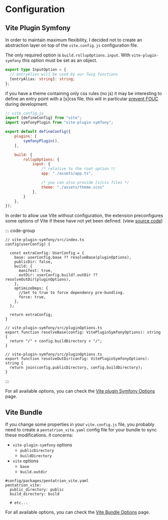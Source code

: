 # Configuration

## Vite Plugin Symfony

In order to maintain maximum flexibility, I decided not to create an abstraction layer on top of the `vite.config.js` configuration file.

The only required option is `build.rollupOptions.input`. With `vite-plugin-symfony` this option must be set as an object.

```ts
export type InputOption = {
  // entryAlias will be used by our Twig functions
  [entryAlias: string]: string;
};
```

if you have a theme containing only css rules (no js) it may be interesting to define an entry point with a \[s\]css file. this will in particular [prevent FOUC](/guide/tips#css-files-as-entrypoint) during development.

```js
// vite.config.js
import {defineConfig} from "vite";
import symfonyPlugin from "vite-plugin-symfony";

export default defineConfig({
    plugins: [
        symfonyPlugin(),
    ],

    build: {
        rollupOptions: {
            input: {
                /* relative to the root option */
                app: "./assets/app.ts",

                /* you can also provide [s]css files */
                theme: "./assets/theme.scss"
            },
        }
    },
});
```

In order to allow use Vite without configuration, the extension preconfigures some options of Vite if these have not yet been defined. (view [source code](https://github.com/lhapaipai/vite-plugin-symfony/blob/main/src/index.ts))

::: code-group
```ts{4-15} [vite-plugin-symfony config()]
// vite-plugin-symfony/src/index.ts
config(userConfig) {

  const extraConfig: UserConfig = {
    base: userConfig.base ?? resolveBase(pluginOptions),
    publicDir: false,
    build: {
      manifest: true,
      outDir: userConfig.build?.outDir ?? resolveOutDir(pluginOptions),
    },
    optimizeDeps: {
      //Set to true to force dependency pre-bundling.
      force: true,
    },
  };

  return extraConfig;
}
```
```ts{5-13} [resolveBase()]
// vite-plugin-symfony/src/pluginOptions.ts
export function resolveBase(config: VitePluginSymfonyOptions): string {
  return "/" + config.buildDirectory + "/";
}
```
```ts{5-13} [resolveOutDir()]
// vite-plugin-symfony/src/pluginOptions.ts
export function resolveOutDir(config: VitePluginSymfonyOptions): string {
  return join(config.publicDirectory, config.buildDirectory);
}
```
:::

For all available options, you can check the [Vite plugin Symfony Options](/config/vite-plugin-symfony) page.

## Vite Bundle

If you change some properties in your `vite.config.js` file, you probably need to create a `pentatrion_vite.yaml` config file for your bundle to sync these modifications. it concerns:

- `vite-plugin-symfony` options
  - `publicDirectory`
  - `buildDirectory`
- `vite` options
  - `base`
  - `build.outdir`


```yaml{3,4}
#config/packages/pentatrion_vite.yaml
pentatrion_vite:
  public_directory: public
  build_directory: build

  # etc...
```

For all available options, you can check the [Vite Bundle Options](/config/vite-bundle) page.
